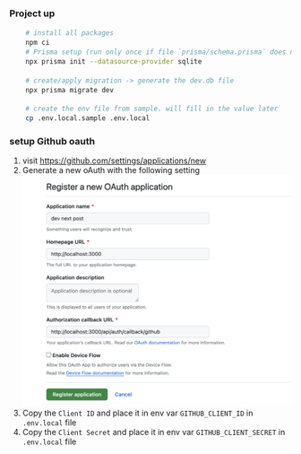 ### Project up

```bash
    # install all packages
    npm ci
    # Prisma setup (run only once if file `prisma/schema.prisma` does not exist)
    npx prisma init --datasource-provider sqlite

    # create/apply migration -> generate the dev.db file
    npx prisma migrate dev

    # create the env file from sample. will fill in the value later
    cp .env.local.sample .env.local
```

### setup Github oauth

1. visit https://github.com/settings/applications/new
2. Generate a new oAuth with the following setting ![setting](./doc/oauth_setting.png)
3. Copy the `Client ID` and place it in env var `GITHUB_CLIENT_ID` in `.env.local` file
4. Copy the `Client Secret` and place it in env var `GITHUB_CLIENT_SECRET` in `.env.local` file
